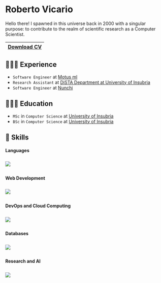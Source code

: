 # Roberto Vicario

Hello there! I spawned in this universe back in 2000 with a singular purpose: to contribute to the realm of scientific research as a Computer Scientist.

| <a href="./docs/robertovicario_CV.pdf" download>Download CV</a> |
| -- |

## 👨🏻‍💻 Experience

- `Software Engineer` at [Motus ml](https://www.motusml.com)
- `Research Assistant` at [DiSTA Department at University of Insubria
](https://www.uninsubria.it/rubrica/dipartimento-di-scienze-teoriche-e-applicate)
- `Software Engineer` at [Nunchi](https://www.nunchicommunication.com)

## 👨🏻‍🎓 Education

- `MSc` in `Computer Science` at [University of Insubria](https://www.uninsubria.it)
- `BSc` in `Computer Science` at [University of Insubria](https://www.uninsubria.it)

## 🚀 Skills

#### Languages

<img src="https://skillicons.dev/icons?i=java,c,cpp,python,js,bash&amp;theme=light" style="margin-top: 8px;margin-bottom: 8px;">

#### Web Development

<img src="https://skillicons.dev/icons?i=html,css,bootstrap,django,flask,wordpress&amp;theme=light" style="margin-top: 8px;margin-bottom: 8px;">

#### DevOps and Cloud Computing

<img src="https://skillicons.dev/icons?i=spring,docker,kubernetes,git,gcp,terraform&amp;theme=light" style="margin-top: 8px;margin-bottom: 8px;">

#### Databases

<img src="https://skillicons.dev/icons?i=mysql,postgres,sqlite,mongodb,hibernate,firebase&amp;theme=light" style="margin-top: 8px;margin-bottom: 8px;">

#### Research and AI

<img src="https://skillicons.dev/icons?i=r,scala,matlab,sklearn,pytorch,tensorflow&amp;theme=light" style="margin-top: 8px;margin-bottom: 8px;">
